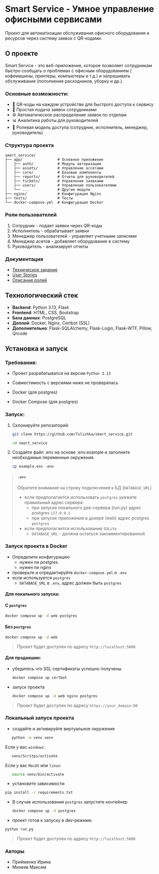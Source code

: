 # Smart Service - Умное управление офисными сервисами

Проект для автоматизации обслуживания офисного оборудования и ресурсов через систему заявок с QR-кодами.

## О проекте

Smart Service - это веб-приложение, которое позволяет сотрудникам быстро сообщать о проблемах с офисным оборудованием (
кофемашины, принтеры, компьютеры и т.д.) и запрашивать обслуживание (пополнение расходников, уборку и др.).

### Основные возможности:

- 📌 QR-коды на каждом устройстве для быстрого доступа к сервису
- 📝 Простая подача заявок сотрудниками
- ⚙️ Автоматическое распределение заявок по отделам
- 📊 Аналитика работы для руководителей
- 🔐 Ролевая модель доступа (сотрудник, исполнитель, менеджер, руководитель)

### Структура проекта

```
smart_service/
├── app/                # Основное приложение
│   ├── auth/           # Модуль авторизации
│   ├── assets/         # Управление ассетами
│   ├── core/           # Базовые компоненты
│   ├── reports/        # Отчеты для руководителей
│   ├── tickets/        # Управление заявками
│   ├── users/          # Управление пользователями
│   └── ...             # Другие модули
├── nginx/              # Конфигурация Nginx
├── tests/              # Тесты
└── docker-compose.yml  # Конфигурация Docker
```

### Роли пользователей

1. Сотрудник - подает заявки через QR-коды
2. Исполнитель - обрабатывает заявки
3. Менеджер пользователей - управляет учетными записями
4. Менеджер асетов - добавляет оборудование в систему
5. Руководитель - анализирует отчеты

### Документация

* [Техническое задание](docs/tz.md)
* [User Stories](docs/user_stories)
* [Описание ролей](docs/user_stories/roles_list.md)

## Технологический стек

- **Backend**: Python 3.13, Flask
- **Frontend**: HTML, CSS, Bootstrap
- **База данных**: PostgreSQL
- **Деплой**: Docker, Nginx, Certbot (SSL)
- **Дополнительно**: Flask-SQLAlchemy, Flask-Login, Flask-WTF, Pillow, Qrcode

## Установка и запуск

### Требования:

- Проект разрабатывался на версии `Python 3.13`
- Совместимость с версиями ниже не проверялась

- Docker (для postgres)
- Docker Compose (для postgres)

### Запуск:

1. Склонируйте репозиторий:
   ```bash
   git clone https://github.com/Tulishka/smart_service.git
   ```
   ```bash
   cd smart_service
   ```

2. Создайте файл .env на основе .env.example и заполните необходимые переменные окружения.

   ```bash
   cp example.env .env
   ```

> #### `.env`
> Обратите внимание на строку подключения к БД (`DATABASE_URL`)
> - если предполагается использовать `postgres` укажите правильный адрес сервера:
>   - при запуске локального дев-сервера (run.py) адрес postgres `127.0.0.1`
>   - при запуске приложения в докере (web) адрес postgres `postgres`
> - если предполагается использование `SQLite`
>   - `DATABASE_URL` - должна остаться закомментированной

### Запуск проекта в Docker

- Определите конфигурацию
  - нужен ли postgres
  - нужен ли nginx
- проверьте и отредактируйте `docker-compose.yml` и `.env`
- если используется `postgres`
  - `DATABASE_URL` в `.env`, адрес должен быть `postgres`

#### Для локального запуска:

#### С `postgres`
   ```bash
   docker compose up -d web postgres
   ```
#### Без `postgres`
   ```bash
   docker compose up -d web
   ```

> Проект будет доступен по адресу `http://localhost:5000`

#### Для продакшин:

- убедитесь что SSL сертификаты успешно получены

   ```bash
   docker compose up certbot
   ```

- запуск проекта

   ```bash
   docker compose up -d web nginx postgres
   ```

> Проект будет доступен по адресу `https://your_domain:80`


### Локальный запуск проекта

- создайте и активируйте виртуальное окружение

```bash
   python -m venv venv
```

Если у вас `windows`:

```bash
   venv/Scritps/activate
```

Если у вас `MacOS` или `linux`:

```bash
   source venv/bin/activate
```

- установите зависимости

```bash
pip install -r requirements.txt
```

- В случае использования `postgres` запустите контейнер

   ```bash
   docker compose up -d postgres
   ```

- проект готов к запуску в dev-режиме:

```bash
python run.py
```

> Проект будет доступен по адресу `http://localhost:5000`

### Авторы

- Прийменко Ирина
- Михеев Максим